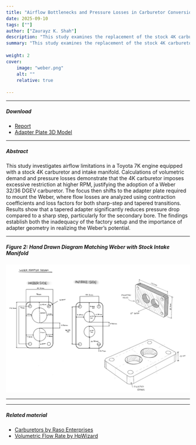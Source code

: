 ```yaml
---
title: "Airflow Bottlenecks and Pressure Losses in Carburetor Conversions: Weber 32/36 DGEV in a Toyota 7K" 
date: 2025-09-10
tags: [""]
author: ["Zaurayz K. Shah"]
description: "This study examines the replacement of the stock 4K carburetor with a Weber 32/36 on a Toyota 7K engine. Flow calculations show the Weber reduces pressure losses and supports higher mass flow, proving its necessity. The design of a tapered adapter plate is emphasized to minimize turbulence, with runner dimensions considered as additional constraints. Next steps involve fabrication and testing to validate these theoretical results." 
summary: "This study examines the replacement of the stock 4K carburetor with a Weber 32/36 on a Toyota 7K engine. Flow calculations show the Weber reduces pressure losses and supports higher mass flow, proving its necessity. The design of a tapered adapter plate is emphasized to minimize turbulence, with runner dimensions considered as additional constraints. Next steps involve fabrication and testing to validate these theoretical results."

weight: 2
cover:
    image: "weber.png"
    alt: ""
    relative: true

---
```


---

##### Download

+ [Report](Weber.pdf)
+ [Adapter Plate 3D Model](https://drive.google.com/file/d/1F9rkEl1AN0TRvPXgUSeZY3cjY00S6Ep0/view?usp=sharing)

---

##### Abstract

This study investigates airflow limitations in a Toyota 7K engine equipped with a stock 4K carburetor and intake manifold. Calculations of volumetric demand and pressure losses demonstrate that the 4K carburetor imposes excessive restriction at higher RPM, justifying the adoption of a Weber 32/36 DGEV carburetor. The focus then shifts to the adapter plate required to mount the Weber, where flow losses are analyzed using contraction coefficients and loss factors for both sharp-step and tapered transitions. Results show that a tapered adapter significantly reduces pressure drop compared to a sharp step, particularly for the secondary bore. The findings establish both the inadequacy of the factory setup and the importance of adapter geometry in realizing the Weber’s potential.

---

##### Figure 2: Hand Drawn Diagram Matching Weber with Stock Intake Manifold

![](weber.png)

---


---

##### Related material

+ [Carburetors by Raso Enterprises](https://www.rasoenterprises.com/index.php/engine-technology/40-carburetion/16-carburetion)
+ [Volumetric Flow Rate by HpWizard](https://hpwizard.com/volumetric-flow-rate.html)
